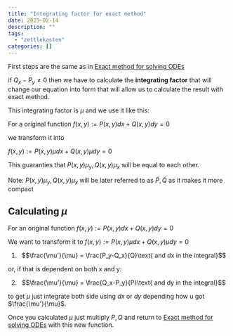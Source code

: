 ```yaml
---
title: "Integrating factor for exact method"
date: 2025-02-14
description: ""
tags: 
  - "zettlekasten"
categories: []
---
```


First steps are the same as in [Exact method for solving ODEs](Exact%20method%20for%20solving%20ODEs.md)

if $Q_x-P_y \neq 0$ then we have to calculate the **integrating factor** that will change our equation into form that will allow us to calculate the result with exact method.

This integrating factor is $\mu$ and we use it like this:

For a original function $f(x,y) := P(x,y) dx + Q(x,y) dy = 0$ 

we transform it into 

$f(x,y) := P(x,y)\mu dx + Q(x,y)\mu dy = 0$

This guaranties that $P(x,y)\mu_y, Q(x,y)\mu_x$ will be equal to each other.

Note: $P(x,y)\mu_y, Q(x,y)\mu_x$ will be later referred to as $\widetilde{P}, \widetilde{Q}$ as it makes it more compact

## Calculating $\mu$

For an original function $f(x,y):=P(x,y)dx+Q(x,y)dy = 0$

We want to transform it to $f(x,y):=P(x,y)\mu dx+Q(x,y)\mu dy = 0$

1. $$\frac{\mu'}{\mu} = \frac{P_y-Q_x}{Q}\text{ and dx in the integral}$$

or, if that is dependent on both x and y:

2. $$\frac{\mu'}{\mu} = \frac{Q_x-P_y}{P}\text{ and dy in the integral}$$

to get $\mu$ just integrate both side using $dx$ or $dy$ depending how u got $\frac{\mu'}{\mu}$. 

Once you calculated $\mu$ just multiply $P,Q$ and return to [Exact method for solving ODEs](Exact%20method%20for%20solving%20ODEs.md) with this new function. 

